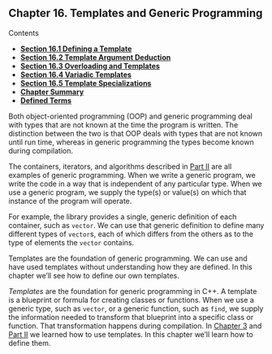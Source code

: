 <h2 id="filepos4150078">Chapter 16. Templates and Generic Programming</h2>
<p>Contents</p><ul><li><strong><a href="154-16.1._defining_a_template.html#filepos4153781">Section 16.1 Defining a Template</a></strong></li><li><strong><a href="155-16.2._template_argument_deduction.html#filepos4324217">Section 16.2 Template Argument Deduction</a></strong></li><li><strong><a href="156-16.3._overloading_and_templates.html#filepos4436613">Section 16.3 Overloading and Templates</a></strong></li><li><strong><a href="157-16.4._variadic_templates.html#filepos4464798">Section 16.4 Variadic Templates</a></strong></li><li><strong><a href="158-16.5._template_specializations.html#filepos4508634">Section 16.5 Template Specializations</a></strong></li><li><strong><a href="159-chapter_summary.html#filepos4547083">Chapter Summary</a></strong></li><li><strong><a href="160-defined_terms.html#filepos4548885">Defined Terms</a></strong></li></ul>

<p>Both object-oriented programming (OOP) and generic programming deal with types that are not known at the time the program is written. The distinction between the two is that OOP deals with types that are not known until run time, whereas in generic programming the types become known during compilation.</p>
<p>The containers, iterators, and algorithms described in <a href="081-part_ii_the_cpp_library.html#filepos2066884">Part II</a> are all examples of generic programming. When we write a generic program, we write the code in a way that is independent of any particular type. When we use a generic program, we supply the type(s) or value(s) on which that instance of the program will operate.</p>
<p>For example, the library provides a single, generic definition of each container, such as <code>vector</code>. We can use that generic definition to define many different types of <code>vector</code>s, each of which differs from the others as to the type of elements the <code>vector</code> contains.</p>
<p>Templates are the foundation of generic programming. We can use and have used templates without understanding how they are defined. In this chapter we’ll see how to define our own templates.</p>
<p><a id="filepos4153086"></a><em>Templates</em> are the foundation for generic programming in C++. A template is a blueprint or formula for creating classes or functions. When we use a generic type, such as <code>vector</code>, or a generic function, such as <code>find</code>, we supply the information needed to transform that blueprint into a specific class or function. That transformation happens during compilation. In <a href="029-chapter_3._strings_vectors_and_arrays.html#filepos633734">Chapter 3</a> and <a href="081-part_ii_the_cpp_library.html#filepos2066884">Part II</a> we learned how to use templates. In this chapter we’ll learn how to define them.</p>
